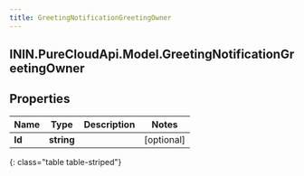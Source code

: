 ```yaml
---
title: GreetingNotificationGreetingOwner
---
```

## ININ.PureCloudApi.Model.GreetingNotificationGreetingOwner

## Properties

|Name | Type | Description | Notes|
|------------ | ------------- | ------------- | -------------|
| **Id** | **string** |  | [optional] |
{: class="table table-striped"}


